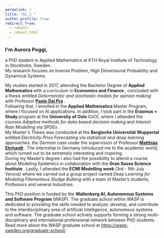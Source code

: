 ```yaml
---
permalink: /
title: "Hi 👋 "
author_profile: true
redirect_from: 
  - /about/
  - /about.html
---
```


<h3> I'm Aurora Poggi, </h3>
<p>
a PhD student in Applied Mathematics at KTH Royal Institute of Technology in Stockholm, Sweden. 
<br>
My research focuses on Inverse Problem, High Dimensional Probability and Dynamical Systems. 
</p>

<p>
My studies started in 2017, attending the Bachelor Degree of <strong> Applied Mathematics </strong> with a curriculum in <strong> Economics and Finance </strong>, concluded with a thesis entitled <em>Deterministic and stochastic models for opinion making</em> with Professor <strong> <a href="https://www.di.univr.it/?ent=persona&id=11481"> Paolo Dai Pra</a> </strong>.
<br>
Following that, I enrolled in the <strong> Applied Mathematics </strong> Master Program, where I focused on AI applications.
In addition, I took part in the <strong> Erasmus + Study </strong> program at the <strong> University of Oslo </strong> (UiO), where I attended the courses <em> Adaptive methods for data-based decision making </em> and <em> Interest Rate Modelling via SPDEs </em>.
<br>
My Master's Thesis was conducted at the <strong> Bergische Universität Wuppertal </strong> entitled <em> Electricity Price Forecasting via statistical and deep learning approaches: the German case </em> under the supervision of Professor <strong> <a href="https://ehrhardt.uni-wuppertal.de"> Matthias Ehrhardt</a>  </strong>. The internship in Germany introduced me to the academic world, which turned out to be extremely interesting and inspiring.
<br>
During my Master’s degree I also had the possibility to attend a course about Modeling Epidemics in collaboration with the <strong> Gran Sasso Science Institute </strong>. Lastly, I attended the <strong> ECMI Modelling week </strong> (3rd - 9th July Verona) where we carried out a group project named <em> Deep Learning for Modeling Filamentous Sludge Bulking </em> with a team of Master’s students, Professors and several Industries.
</p>
<p>
This PhD position is funded by the <strong> Wallenberg AI, Autonomous Systems and Software Program </strong> (WASP). The graduate school within WASP is dedicated to providing the skills needed to analyze, develop, and contribute to the interdisciplinary area of artificial intelligence, autonomous systems and software. The graduate school actively supports forming a strong multi-disciplinary and international professional network between PhD students. Read more about the WASP graduate school at <a href="https://wasp-sweden.org/graduate-school/"> https://wasp-sweden.org/graduate-school/</a>. </p>
